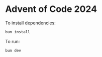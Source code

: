 # Advent of Code 2024

To install dependencies:

```bash
bun install
```

To run:

```bash
bun dev
```
